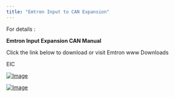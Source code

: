 ```yaml
---
title: "Emtron Input to CAN Expansion"
---
```


For details :&nbsp;


**Emtron Input Expansion CAN Manual**


Click the link below to download or visit Emtron www Downloads


EIC


[![Image](</lib/NewItem515.png>)](<https://emtron.world/download/2028/> "target=\"\_blank\"")

[![Image](</lib/NewItem512.jpg>)](<https://emtron.world/download/2028/> "target=\"\_blank\"")

